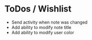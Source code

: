 ToDos / Wishlist
================

- Send activity when note was changed
- Add ability to modify note title
- Add ability to modify user color

